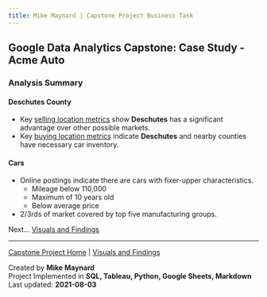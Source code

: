 ```yaml
---
title: Mike Maynard | Capstone Project Business Task
---
```

## Google Data Analytics Capstone:  Case Study - Acme Auto

### Analysis Summary

#### Deschutes County

* Key [selling location metrics](metrics/sell.html) show **Deschutes** has a significant advantage over other possible markets.
* Key [buying location metrics](metrics/buy.html) indicate **Deschutes** and nearby counties have necessary car inventory.

#### Cars

* Online postings indicate there are cars with fixer-upper characteristics.
  * Mileage below 110,000
  * Maximum of 10 years old
  * Below average price
* 2/3rds of market covered by top five manufacturing groups.




Next... [Visuals and Findings](visuals.html)




---
[Capstone Project Home](./) | [Visuals and Findings](visuals.html)

Created by **Mike Maynard**<BR>
Project Implemented in **SQL, Tableau, Python, Google Sheets, Markdown**<BR>
Last updated:  **2021-08-03**
